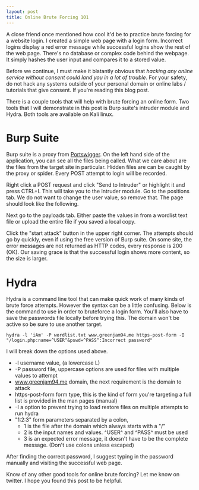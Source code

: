 ```yaml
---
layout: post
title: Online Brute Forcing 101
---
```


A close friend once mentioned how cool it'd be to practice brute forcing for a website login. I created a simple web page with a login form. Incorrect logins display a red error message while successful logins show the rest of the web page. There's no database or complex code behind the webpage. It simply hashes the user input and compares it to a stored value.

Before we continue, I must make it blatantly obvious that *hacking any online service without consent could land you in a lot of trouble*. For your safety, do not hack any systems outside of your personal domain or online labs / tutorials that give consent. If you're reading this blog post.

There is a couple tools that will help with brute forcing an online form. Two tools that I will demonstrate in this post is Burp suite's intruder module and Hydra. Both tools are available on Kali linux.

# Burp Suite
Burp suite is a proxy from [Portswigger](https://portswigger.net/). On the left hand side of the application, you can see all the files being called. What we care about are the files from the target site in particular. Hidden files are can be caught by the proxy or spider. Every POST attempt to login will be recorded.

Right click a POST request and click "Send to Intruder" or highlight it and press CTRL+I. This will take you to the Intruder module. Go to the positions tab. We do not want to change the user value, so remove that. The page should look like the following.

Next go to the payloads tab. Either paste the values in from a wordlist text file or upload the entire file if you saved a local copy.

Click the "start attack" button in the upper right corner. The attempts should go by quickly, even if using the free version of Burp suite. On some site, the error messages are not returned as HTTP codes, every response is 200 (OK). Our saving grace is that the successful login shows more content, so the size is larger.

# Hydra
Hydra is a command line tool that can make quick work of many kinds of brute force attempts. However the syntax can be a little confusing. Below is the command to use in order to bruteforce a login form. You'll also have to save the passwords file locally before trying this. The domain won't be active so be sure to use another target.

`hydra -l 'iAm' -P wordlist.txt www.greenjam94.me https-post-form -I "/login.php:name=^USER^&pswd=^PASS^:Incorrect password"`

I will break down the options used above.
* -l username value, (a lowercase L)
* -P password file, uppercase options are used for files with multiple values to attempt
* www.greenjam94.me domain, the next requirement is the domain to attack
* https-post-form form type, this is the kind of form you're targeting a full list is provided in the man pages (manual)
* -I a option to prevent trying to load restore files on multiple attempts to run hydra
* "1:2:3" form parameters separated by a colon,
  * 1 is the file after the domain which always starts with a "/"
  * 2 is the input names and values. ^USER^ and ^PASS^ must be used
  * 3 is an expected error message, it doesn't have to be the complete message. (Don't use colons unless escaped)

After finding the correct password, I suggest typing in the password manually and visiting the successful web page.

Know of any other good tools for online brute forcing? Let me know on twitter. I hope you found this post to be helpful.
